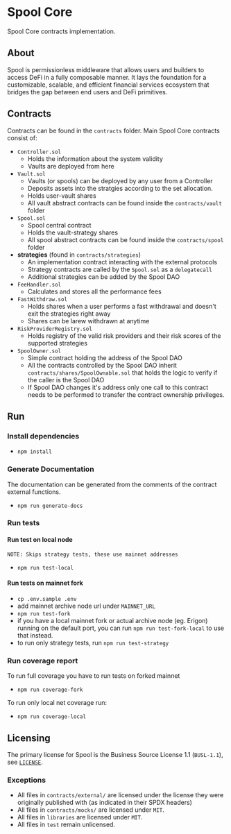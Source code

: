 # Spool Core

Spool Core contracts implementation.

## About

Spool is permissionless middleware that allows users and builders to access DeFi in a fully composable manner. It lays the foundation for a customizable, scalable, and efficient financial services ecosystem that bridges the gap between end users and DeFi primitives.

## Contracts

Contracts can be found in the `contracts` folder.
Main Spool Core contracts consist of:

- `Controller.sol`
  - Holds the information about the system validity
  - Vaults are deployed from here
- `Vault.sol`
  - Vaults (or spools) can be deployed by any user from a Controller
  - Deposits assets into the stratgies according to the set allocation.
  - Holds user-vault shares
  - All vault abstract contracts can be found inside the `contracts/vault` folder
- `Spool.sol`
  - Spool central contract
  - Holds the vault-strategy shares
  - All spool abstract contracts can be found inside the `contracts/spool` folder
- **strategies** (found in `contracts/strategies`)
  - An implementation contract interacting with the external protocols
  - Strategy contracts are called by the `Spool.sol` as a `delegatecall`
  - Additional strategies can be added by the Spool DAO
- `FeeHandler.sol`
  - Calculates and stores all the performance fees
- `FastWithdraw.sol`
  - Holds shares when a user performs a fast withdrawal and doesn't exit the strategies right away
  - Shares can be larew withdrawn at anytime
- `RiskProviderRegistry.sol`
  - Holds registry of the valid risk providers and their risk scores of the supported strategies
- `SpoolOwner.sol`
  - Simple contract holding the address of the Spool DAO
  - All the contracts controlled by the Spool DAO inherit `contracts/shares/SpoolOwnable.sol` that holds the logic to verify if the caller is the Spool DAO
  - If Spool DAO changes it's address only one call to this contract needs to be performed to transfer the contract ownership privileges.

## Run

### Install dependencies

- `npm install`

### Generate Documentation

The documentation can be generated from the comments of the contract external functions.

- `npm run generate-docs`

### Run tests

#### Run test on local node

    NOTE: Skips strategy tests, these use mainnet addresses

- `npm run test-local`

#### Run tests on mainnet fork

- `cp .env.sample .env`
- add mainnet archive node url under `MAINNET_URL`
- `npm run test-fork`
- if you have a local mainnet fork or actual archive node (eg. Erigon) running on the default port, you can run `npm run test-fork-local` to use that instead.
- to run only strategy tests, run `npm run test-strategy`

### Run coverage report

To run full coverage you have to run tests on forked mainnet

- `npm run coverage-fork`

To run only local net coverage run:

- `npm run coverage-local`

## Licensing

The primary license for Spool is the Business Source License 1.1 (`BUSL-1.1`), see [`LICENSE`](./LICENSE).

### Exceptions

- All files in `contracts/external/` are licensed under the license they were originally published with (as indicated in their SPDX headers)
- All files in `contracts/mocks/` are licensed under `MIT`.
- All files in `libraries` are licensed under `MIT`.
- All files in `test` remain unlicensed.
